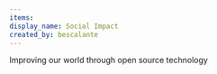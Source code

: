 ```yaml
---
items:
display_name: Social Impact
created_by: bescalante
---
```

Improving our world through open source technology
